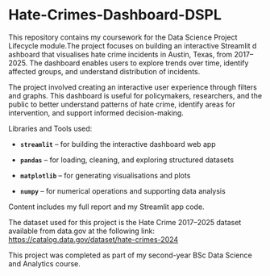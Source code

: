 # Hate-Crimes-Dashboard-DSPL

This repository contains my coursework for the Data Science Project Lifecycle module.The project focuses on building an interactive Streamlit d ashboard that visualises hate crime incidents in Austin, Texas, from 2017–2025. The dashboard enables users to explore trends over time, identify affected groups, and understand distribution of incidents.

The project involved creating an interactive user experience through filters and graphs. This dashboard is useful for policymakers, researchers, and the public to better understand patterns of hate crime, identify areas for intervention, and support informed decision-making. 

Libraries and Tools used:

- **`streamlit`** – for building the interactive dashboard web app

- **`pandas`** – for loading, cleaning, and exploring structured datasets

- **`matplotlib`** – for generating visualisations and plots

- **`numpy`** – for numerical operations and supporting data analysis

Content includes my full report and my Streamlit app code.

The dataset used for this project is the Hate Crime 2017–2025 dataset available from data.gov at the following link: https://catalog.data.gov/dataset/hate-crimes-2024

This project was completed as part of my second-year BSc Data Science and Analytics course.

